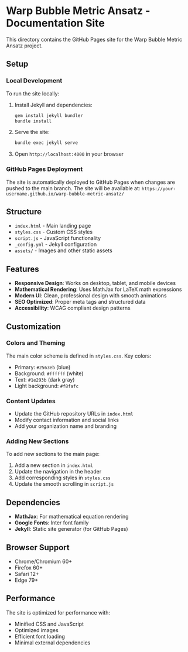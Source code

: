 # Warp Bubble Metric Ansatz - Documentation Site

This directory contains the GitHub Pages site for the Warp Bubble Metric Ansatz project.

## Setup

### Local Development

To run the site locally:

1. Install Jekyll and dependencies:
   ```bash
   gem install jekyll bundler
   bundle install
   ```

2. Serve the site:
   ```bash
   bundle exec jekyll serve
   ```

3. Open `http://localhost:4000` in your browser

### GitHub Pages Deployment

The site is automatically deployed to GitHub Pages when changes are pushed to the main branch. The site will be available at:
`https://your-username.github.io/warp-bubble-metric-ansatz/`

## Structure

- `index.html` - Main landing page
- `styles.css` - Custom CSS styles
- `script.js` - JavaScript functionality
- `_config.yml` - Jekyll configuration
- `assets/` - Images and other static assets

## Features

- **Responsive Design**: Works on desktop, tablet, and mobile devices
- **Mathematical Rendering**: Uses MathJax for LaTeX math expressions
- **Modern UI**: Clean, professional design with smooth animations
- **SEO Optimized**: Proper meta tags and structured data
- **Accessibility**: WCAG compliant design patterns

## Customization

### Colors and Theming

The main color scheme is defined in `styles.css`. Key colors:
- Primary: `#2563eb` (blue)
- Background: `#ffffff` (white)
- Text: `#1e293b` (dark gray)
- Light background: `#f8fafc`

### Content Updates

- Update the GitHub repository URLs in `index.html`
- Modify contact information and social links
- Add your organization name and branding

### Adding New Sections

To add new sections to the main page:

1. Add a new section in `index.html`
2. Update the navigation in the header
3. Add corresponding styles in `styles.css`
4. Update the smooth scrolling in `script.js`

## Dependencies

- **MathJax**: For mathematical equation rendering
- **Google Fonts**: Inter font family
- **Jekyll**: Static site generator (for GitHub Pages)

## Browser Support

- Chrome/Chromium 60+
- Firefox 60+
- Safari 12+
- Edge 79+

## Performance

The site is optimized for performance with:
- Minified CSS and JavaScript
- Optimized images
- Efficient font loading
- Minimal external dependencies
